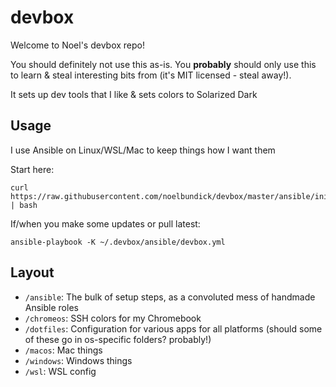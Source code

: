 # devbox

Welcome to Noel's devbox repo! 

You should definitely not use this as-is. You **probably** should only use this to learn & steal interesting bits from (it's MIT licensed - steal away!).

It sets up dev tools that I like & sets colors to Solarized Dark

## Usage

I use Ansible on Linux/WSL/Mac to keep things how I want them

Start here:

```shell
curl https://raw.githubusercontent.com/noelbundick/devbox/master/ansible/init.sh | bash
```

If/when you make some updates or pull latest:

```shell
ansible-playbook -K ~/.devbox/ansible/devbox.yml
```

## Layout

* `/ansible`: The bulk of setup steps, as a convoluted mess of handmade Ansible roles
* `/chromeos`: SSH colors for my Chromebook
* `/dotfiles`: Configuration for various apps for all platforms (should some of these go in os-specific folders? probably!)
* `/macos`: Mac things
* `/windows`: Windows things
* `/wsl`: WSL config
